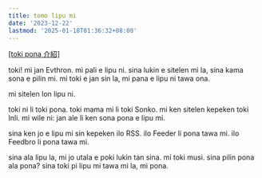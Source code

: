 ```yaml
---
title: tomo lipu mi
date: '2023-12-22'
lastmod: '2025-01-18T01:36:32+08:00'
---
```

[[toki pona 介紹]](/tok/posts/toki-pona-introduction)

toki! mi jan Evthron. mi pali e lipu ni. sina lukin e sitelen mi la, sina kama sona e pilin mi. mi toki e jan sin la, mi pana e lipu ni tawa ona.

mi sitelen lon lipu ni.

toki ni li toki pona. toki mama mi li toki Sonko. mi ken sitelen kepeken toki Inli. mi wile ni: jan ale li ken sona pona e lipu mi.


sina ken jo e lipu mi sin kepeken ilo RSS. ilo Feeder li pona tawa mi. ilo Feedbro li pona tawa mi.

sina ala lipu la, mi jo utala e poki lukin tan sina. mi toki musi. sina pilin pona ala pona? sina toki pi lipu mi tawa mi la, mi pona.
